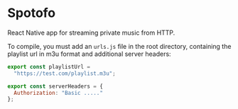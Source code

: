 # Spotofo
React Native app for streaming private music from HTTP.

To compile, you must add an `urls.js` file in the root directory, containing the playlist url in m3u format and additional server headers:

```js
export const playlistUrl =
  "https://test.com/playlist.m3u";

export const serverHeaders = {
  Authorization: "Basic ....."
};
```
